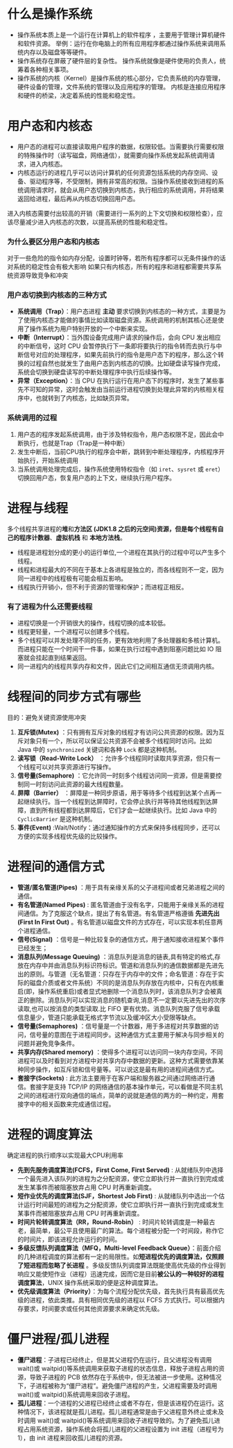 # 什么是操作系统
-   操作系统本质上是一个运行在计算机上的软件程序 ，主要用于管理计算机硬件和软件资源。 举例：运行在你电脑上的所有应用程序都通过操作系统来调用系统内存以及磁盘等等硬件。
-   操作系统存在屏蔽了硬件层的复杂性。 操作系统就像是硬件使用的负责人，统筹着各种相关事项。
-   操作系统的内核（Kernel）是操作系统的核心部分，它负责系统的内存管理，硬件设备的管理，文件系统的管理以及应用程序的管理。 内核是连接应用程序和硬件的桥梁，决定着系统的性能和稳定性。

# 用户态和内核态
- 用户态的进程可以直接读取用户程序的数据，权限较低。当需要执行需要权限的特殊操作时（读写磁盘，网络通信），就需要向操作系统发起系统调用请求，进入内核态。
- 内核态运行的进程几乎可以访问计算机的任何资源包括系统的内存空间、设备、驱动程序等，不受限制，拥有非常高的权限。当操作系统接收到进程的系统调用请求时，就会从用户态切换到内核态，执行相应的系统调用，并将结果返回给进程，最后再从内核态切换回用户态。

进入内核态需要付出较高的开销（需要进行一系列的上下文切换和权限检查），应该尽量减少进入内核态的次数，以提高系统的性能和稳定性。

### 为什么要区分用户态和内核态
对于一些危险的指令如内存分配，设置时钟等，若所有程序都可以无条件操作的话对系统的稳定性会有极大影响
如果只有内核态，所有的程序和进程都需要共享系统资源导致竞争和冲突

### 用户态切换到内核态的三种方式
-   **系统调用（Trap）**：用户态进程 **主动** 要求切换到内核态的一种方式，主要是为了使用内核态才能做的事情比如读取磁盘资源。系统调用的机制其核心还是使用了操作系统为用户特别开放的一个中断来实现。
-   **中断（Interrupt）**：当外围设备完成用户请求的操作后，会向 CPU 发出相应的中断信号，这时 CPU 会暂停执行下一条即将要执行的指令转而去执行与中断信号对应的处理程序，如果先前执行的指令是用户态下的程序，那么这个转换的过程自然也就发生了由用户态到内核态的切换。比如硬盘读写操作完成，系统会切换到硬盘读写的中断处理程序中执行后续操作等。
-   **异常（Exception）**：当 CPU 在执行运行在用户态下的程序时，发生了某些事先不可知的异常，这时会触发由当前运行进程切换到处理此异常的内核相关程序中，也就转到了内核态，比如缺页异常。

### 系统调用的过程
1. 用户态的程序发起系统调用，由于涉及特权指令，用户态权限不足，因此会中断执行，也就是Trap（Trap是一种中断）
2. 发生中断后，当前CPU执行的程序会中断，跳转到中断处理程序，内核程序开始执行，开始系统调用
3. 当系统调用处理完成后，操作系统使用特权指令（如 `iret`、`sysret` 或 `eret`）切换回用户态，恢复用户态的上下文，继续执行用户程序。

# 进程与线程
多个线程共享进程的**堆**和**方法区 (JDK1.8 之后的元空间)**资源，但是每个线程有自己的**程序计数器**、**虚拟机栈** 和 **本地方法栈**。

-   线程是进程划分成的更小的运行单位,一个进程在其执行的过程中可以产生多个线程。
-   线程和进程最大的不同在于基本上各进程是独立的，而各线程则不一定，因为同一进程中的线程极有可能会相互影响。
-   线程执行开销小，但不利于资源的管理和保护；而进程正相反。

### 有了进程为什么还需要线程
-   进程切换是一个开销很大的操作，线程切换的成本较低。
-   线程更轻量，一个进程可以创建多个线程。
-   多个线程可以并发处理不同的任务，更有效地利用了多处理器和多核计算机。而进程只能在一个时间干一件事，如果在执行过程中遇到阻塞问题比如 IO 阻塞就会挂起直到结果返回。
-   同一进程内的线程共享内存和文件，因此它们之间相互通信无须调用内核。

# 线程间的同步方式有哪些
目的：避免关键资源使用冲突
1.  **互斥锁(Mutex)** ：只有拥有互斥对象的线程才有访问公共资源的权限。因为互斥对象只有一个，所以可以保证公共资源不会被多个线程同时访问。比如 Java 中的 `synchronized` 关键词和各种 `Lock` 都是这种机制。
2.  **读写锁（Read-Write Lock）** ：允许多个线程同时读取共享资源，但只有一个线程可以对共享资源进行写操作。
3.  **信号量(Semaphore)** ：它允许同一时刻多个线程访问同一资源，但是需要控制同一时刻访问此资源的最大线程数量。
4.  **屏障（Barrier）** ：屏障是一种同步原语，用于等待多个线程到达某个点再一起继续执行。当一个线程到达屏障时，它会停止执行并等待其他线程到达屏障，直到所有线程都到达屏障后，它们才会一起继续执行。比如 Java 中的 `CyclicBarrier` 是这种机制。
5.  **事件(Event)** :Wait/Notify：通过通知操作的方式来保持多线程同步，还可以方便的实现多线程优先级的比较操作。

# 进程间的通信方式
-   **管道/匿名管道(Pipes)** ：用于具有亲缘关系的父子进程间或者兄弟进程之间的通信。
-   **有名管道(Named Pipes)** : 匿名管道由于没有名字，只能用于亲缘关系的进程间通信。为了克服这个缺点，提出了有名管道。有名管道严格遵循 **先进先出(First In First Out)** 。有名管道以磁盘文件的方式存在，可以实现本机任意两个进程通信。
-   **信号(Signal)** ：信号是一种比较复杂的通信方式，用于通知接收进程某个事件已经发生；
-   **消息队列(Message Queuing)** ：消息队列是消息的链表,具有特定的格式,存放在内存中并由消息队列标识符标识。管道和消息队列的通信数据都是先进先出的原则。与管道（无名管道：只存在于内存中的文件；命名管道：存在于实际的磁盘介质或者文件系统）不同的是消息队列存放在内核中，只有在内核重启(即，操作系统重启)或者显式地删除一个消息队列时，该消息队列才会被真正的删除。消息队列可以实现消息的随机查询,消息不一定要以先进先出的次序读取,也可以按消息的类型读取.比 FIFO 更有优势。消息队列克服了信号承载信息量少，管道只能承载无格式字节流以及缓冲区大小受限等缺点。
- **信号量(Semaphores)** ：信号量是一个计数器，用于多进程对共享数据的访问，信号量的意图在于进程间同步。这种通信方式主要用于解决与同步相关的问题并避免竞争条件。
- **共享内存(Shared memory)** ：使得多个进程可以访问同一块内存空间，不同进程可以及时看到对方进程中对共享内存中数据的更新。这种方式需要依靠某种同步操作，如互斥锁和信号量等。可以说这是最有用的进程间通信方式。
- **套接字(Sockets)** : 此方法主要用于在客户端和服务器之间通过网络进行通信。套接字是支持 TCP/IP 的网络通信的基本操作单元，可以看做是不同主机之间的进程进行双向通信的端点，简单的说就是通信的两方的一种约定，用套接字中的相关函数来完成通信过程。

# 进程的调度算法
确定进程的执行顺序以实现最大CPU利用率
-   **先到先服务调度算法(FCFS，First Come, First Served)** : 从就绪队列中选择一个最先进入该队列的进程为之分配资源，使它立即执行并一直执行到完成或发生某事件而被阻塞放弃占用 CPU 时再重新调度。
-   **短作业优先的调度算法(SJF，Shortest Job First)** : 从就绪队列中选出一个估计运行时间最短的进程为之分配资源，使它立即执行并一直执行到完成或发生某事件而被阻塞放弃占用 CPU 时再重新调度。
-   **时间片轮转调度算法（RR，Round-Robin）** : 时间片轮转调度是一种最古老，最简单，最公平且使用最广的算法。每个进程被分配一个时间段，称作它的时间片，即该进程允许运行的时间。
-   **多级反馈队列调度算法（MFQ，Multi-level Feedback Queue）**：前面介绍的几种进程调度的算法都有一定的局限性。如**短进程优先的调度算法，仅照顾了短进程而忽略了长进程** 。多级反馈队列调度算法既能使高优先级的作业得到响应又能使短作业（进程）迅速完成，因而它是目前**被公认的一种较好的进程调度算法**，UNIX 操作系统采取的便是这种调度算法。
-   **优先级调度算法（Priority）**：为每个流程分配优先级，首先执行具有最高优先级的进程，依此类推。具有相同优先级的进程以 FCFS 方式执行。可以根据内存要求，时间要求或任何其他资源要求来确定优先级。

# 僵尸进程/孤儿进程
-   **僵尸进程**：子进程已经终止，但是其父进程仍在运行，且父进程没有调用 wait()或 waitpid()等系统调用来获取子进程的状态信息，释放子进程占用的资源，导致子进程的 PCB 依然存在于系统中，但无法被进一步使用。这种情况下，子进程被称为“僵尸进程”。避免僵尸进程的产生，父进程需要及时调用 wait()或 waitpid()系统调用来回收子进程。
-   **孤儿进程**：一个进程的父进程已经终止或者不存在，但是该进程仍在运行。这种情况下，该进程就是孤儿进程。孤儿进程通常是由于父进程意外终止或未及时调用 wait()或 waitpid()等系统调用来回收子进程导致的。为了避免孤儿进程占用系统资源，操作系统会将孤儿进程的父进程设置为 init 进程（进程号为 1），由 init 进程来回收孤儿进程的资源。


<!--stackedit_data:
eyJoaXN0b3J5IjpbLTIwODI5ODgwMjMsNzk0NDQ2NTAwLC01OD
Q2MDEwMjgsLTI2ODMwNzIyLC0xMDM2ODIwOTc5LDExNzQyMzk1
LC01MjI0MTU5MTksLTc5NDgyMzg5NCwtMTUwMTA2NTAzOSwtMj
A4ODc0NjYxMl19
-->